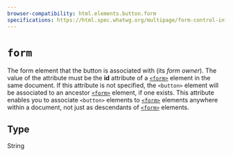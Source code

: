 ```yaml
---
browser-compatibility: html.elements.button.form
specifications: https://html.spec.whatwg.org/multipage/form-control-infrastructure.html#attr-fae-form
---
```


# `form`

The form element that the button is associated with (its *form
owner*). The value of the attribute must be the **id** attribute of
a
[`<form>`](/en-US/docs/Web/HTML/Element/form)
element in the same document. If this attribute is not specified,
the `<button>` element will be associated to an ancestor
[`<form>`](/en-US/docs/Web/HTML/Element/form)
element, if one exists. This attribute enables you to associate
`<button>` elements to
[`<form>`](/en-US/docs/Web/HTML/Element/form)
elements anywhere within a document, not just as descendants of
[`<form>`](/en-US/docs/Web/HTML/Element/form)
elements.

## Type

String
